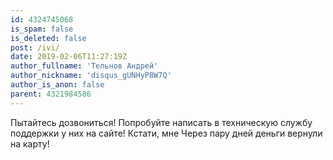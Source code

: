 ```yaml
---
id: 4324745068
is_spam: false
is_deleted: false
post: /ivi/
date: 2019-02-06T11:27:19Z
author_fullname: 'Тельнов Андрей'
author_nickname: 'disqus_gUNHyP8W7Q'
author_is_anon: false
parent: 4321984586
---
```


<p>Пытайтесь дозвониться! Попробуйте написать в техническую службу поддержки у них на сайте! Кстати, мне Через пару дней деньги вернули на карту!</p>

